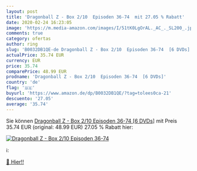 ```yaml
---
layout: post
title: 'Dragonball Z - Box 2/10  Episoden 36-74  mit 27.05 % Rabatt'
date: 2020-02-24 16:23:05
image: 'https://m.media-amazon.com/images/I/51tK0LgOrAL._AC_._SL200_.jpg'
comments: true
category: ofertas
author: ring
slug: 'B0032DB1QE-de Dragonball Z - Box 2/10  Episoden 36-74  [6 DVDs]'
actualPrice: 35.74 EUR
currency: EUR
price: 35.74
comparePrice: 48.99 EUR
prodname: 'Dragonball Z - Box 2/10  Episoden 36-74  [6 DVDs]'
country: 'de'
flag: '🇩🇪'
buyurl: 'https://www.amazon.de/dp/B0032DB1QE/?tag=tolees0ca-21'
descuento: '27.05'
average: '35.74'
---
```


Sie können [Dragonball Z - Box 2/10  Episoden 36-74  [6 DVDs]](https://www.amazon.de/dp/B0032DB1QE/?tag=tolees0ca-21) mit Preis 35.74 EUR (original: 48.99 EUR) 27.05 % Rabatt hier:

[![Dragonball Z - Box 2/10  Episoden 36-74 ](https://m.media-amazon.com/images/I/51tK0LgOrAL._AC_._SL200_.jpg)](https://www.amazon.de/dp/B0032DB1QE/?tag=tolees0ca-21)

ℹ️:


[🛒 Hier!!](https://www.amazon.de/dp/B0032DB1QE/?tag=tolees0ca-21)
